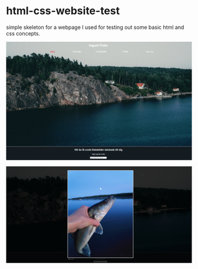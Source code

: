 # html-css-website-test
simple skeleton for a webpage I used for testing out some basic html and css concepts.

![img1](images/page0.PNG)

![img1](images/page1.PNG)
